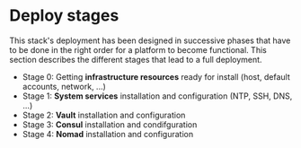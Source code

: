 # Deploy stages

This stack's deployment has been designed in successive phases that have to be done in the right order for a platform
to become functional. This section describes the different stages that lead to a full deployment.

* Stage 0: Getting __infrastructure resources__ ready for install (host, default accounts, network, ...)
* Stage 1: __System services__ installation and configuration (NTP, SSH, DNS, ...)
* Stage 2: __Vault__ installation and configuration
* Stage 3: __Consul__ installation and condifguration
* Stage 4: __Nomad__ installation and configuration

